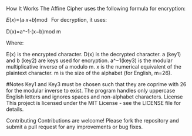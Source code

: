 How It Works
The Affine Cipher uses the following formula for encryption:

𝐸(𝑥)=(𝑎⋅𝑥+𝑏)mod
 
For decryption, it uses:

D(x)=a^-1⋅(x−b)mod m

Where:

E(x) is the encrypted character.
D(x) is the decrypted character.
a (key1) and b (key2) are keys used for encryption.
a^−1(key3) is the modular multiplicative inverse of a modulo m.
x is the numerical equivalent of the plaintext character.
m is the size of the alphabet (for English, m=26).

#Notes
Key1 and Key3 must be chosen such that they are coprime with 26 for the modular inverse to exist.
The program handles only uppercase English letters and ignores spaces and non-alphabet characters.
License
This project is licensed under the MIT License - see the LICENSE file for details.

Contributing
Contributions are welcome! Please fork the repository and submit a pull request for any improvements or bug fixes.

